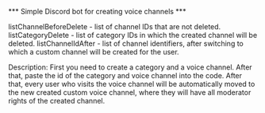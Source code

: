 *** Simple Discord bot for creating voice channels ***

listChannelBeforeDelete - list of channel IDs that are not deleted.
listCategoryDelete - list of category IDs in which the created channel will be deleted.
listChannelIdAfter - list of channel identifiers, after switching to which a custom channel will be created for the user.

Description:
First you need to create a category and a voice channel. After that, paste the id of the category and voice channel into the code. 
After that, every user who visits the voice channel will be automatically moved to the new created custom voice channel, where they will have all moderator rights of the created channel.
